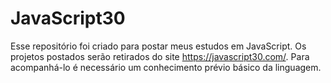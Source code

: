 # JavaScript30
Esse repositório foi criado para postar meus estudos em JavaScript.
Os projetos postados serão retirados do site https://javascript30.com/. Para acompanhá-lo é necessário um conhecimento prévio básico da linguagem.
